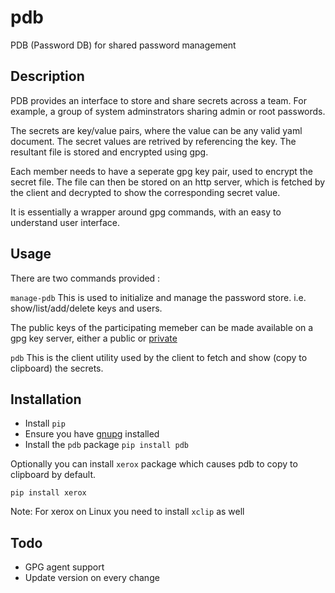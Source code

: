 pdb
===
PDB (Password DB) for shared password management

Description
-----------

PDB provides an interface to store and share secrets across a team. For example, a group of system adminstrators sharing admin or root passwords.

The secrets are key/value pairs, where the value can be any valid yaml document. The secret values are retrived by referencing the key. The resultant file is stored and encrypted using gpg.

Each member needs to have a seperate gpg key pair, used to encrypt the secret file. The file can then be stored on an http server, which is fetched by the client and decrypted to show the corresponding secret value.

It is essentially a wrapper around gpg commands, with an easy to understand user interface.

Usage
-----
There are two commands provided :

`manage-pdb`
This is used to initialize and manage the password store. i.e. show/list/add/delete keys and users.

The public keys of the participating memeber can be made available on a gpg key server, either a public or [private](https://sks-keyservers.net/)

`pdb`
This is the client utility used by the client to fetch and show (copy to clipboard) the secrets.

Installation
------------
* Install `pip`
* Ensure you have [gnupg](https://www.gnupg.org/) installed
* Install the `pdb` package
```pip install pdb```

Optionally you can install `xerox` package which causes pdb to copy to clipboard by default.

```pip install xerox```

Note: For xerox on Linux you need to install `xclip` as well

Todo
----
* GPG agent support
* Update version on every change
